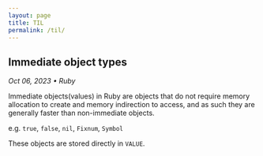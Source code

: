 ```yaml
---
layout: page
title: TIL
permalink: /til/
---
```


## Immediate object types

*Oct 06, 2023 • Ruby*

Immediate objects(values) in Ruby are objects that do not require memory 
allocation to create and memory indirection to access, and as such they are
generally faster than non-immediate objects.

e.g. `true`, `false`, `nil`, `Fixnum`, `Symbol`

These objects are stored directly in `VALUE`.

